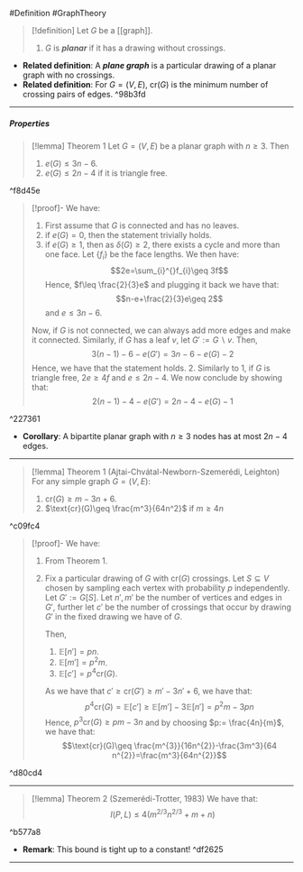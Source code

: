 #Definition #GraphTheory 
> [!definition]
> Let $G$ be a [[graph]]. 
> 1. $G$ is ***planar*** if it has a drawing without crossings.
- **Related definition**: A ***plane graph*** is a particular drawing of a planar graph with no crossings. 
- **Related definition**: For $G=(V,E)$, $\text{cr}(G)$ is the minimum number of crossing pairs of edges. ^98b3fd
---
##### Properties
> [!lemma] Theorem 1
> Let $G=(V,E)$ be a planar graph with $n\geq 3$. Then
> 1. $e(G)\leq 3n-6$.
> 2. $e(G)\leq 2n-4$ if it is triangle free.

^f8d45e

> [!proof]-
> We have:
> 1. First assume that $G$ is connected and has no leaves. 
> 	1. if $e(G)=0$, then the statement trivially holds. 
> 	2. if $e(G)\geq 1$, then as $\delta(G)\geq 2$, there exists a cycle and more than one face. Let $\{ f_{i} \}$ be the face lengths. We then have: $$2e=\sum_{i}^{}f_{i}\geq 3f$$Hence, $f\leq \frac{2}{3}e$ and plugging it back we have that: $$n-e+\frac{2}{3}e\geq 2$$and $e\leq 3n-6$. 
> 	
> 	Now, if $G$ is not connected, we can always add more edges and make it connected. Similarly, if $G$ has a leaf $v$, let $G':= G \backslash v$. Then, $$3(n-1)-6-e(G')=3n-6-e(G)-2$$Hence, we have that the statement holds. 
> 2. Similarly to 1, if $G$ is triangle free, $2e\geq 4f$ and $e\leq 2n-4$. We now conclude by showing that: $$2(n-1)-4-e(G')=2n-4-e(G)-1$$

^227361

- **Corollary**: A bipartite planar graph with $n\geq 3$ nodes has at most $2n-4$ edges.
---
> [!lemma] Theorem 1 (Ajtai-Chvátal-Newborn-Szemerédi, Leighton)
> For any simple graph $G=(V,E)$:
> 1. $\text{cr}(G)\geq m-3n+6$.
> 2. $\text{cr}(G)\geq \frac{m^3}{64n^2}$ if $m\geq 4n$

^c09fc4

> [!proof]-
> We have:
> 1. From Theorem 1. 
> 2. Fix a particular drawing of $G$ with $\text{cr}(G)$ crossings. Let $S\subseteq V$ chosen by sampling each vertex with probability $p$ independently. Let $G':=G[S]$. Let $n',m'$ be the number of vertices and edges in $G'$, further let $c'$ be the number of crossings that occur by drawing $G'$ in the fixed drawing we have of $G$.
>    
>    Then,
>    1. $\mathbb{E}[n']=pn$.
>    2. $\mathbb{E}[m']=p^{2} m$.
>    3. $\mathbb{E}[c']=p^4 \text{cr}(G)$.
>    
>    As we have that $c'\geq \text{cr}(G')\geq m'-3n'+6$, we have that: $$p^4\text{cr}(G)=\mathbb{E}[c']\geq \mathbb{E}[m']-3\mathbb{E}[n']=p^2m-3pn$$Hence, $p^3\text{cr}(G)\geq pm-3n$ and by choosing $p:= \frac{4n}{m}$, we have that: $$\text{cr}(G)\geq \frac{m^{3}}{16n^{2}}-\frac{3m^3}{64 n^{2}}=\frac{m^3}{64n^{2}}$$

^d80cd4

---
> [!lemma] Theorem 2 (Szemerédi-Trotter, 1983)
> We have that: $$I(P,L)\leq 4(m^{2/3}n^{2/3}+m+n)$$

^b577a8

- **Remark**: This bound is tight up to a constant! ^df2625
---